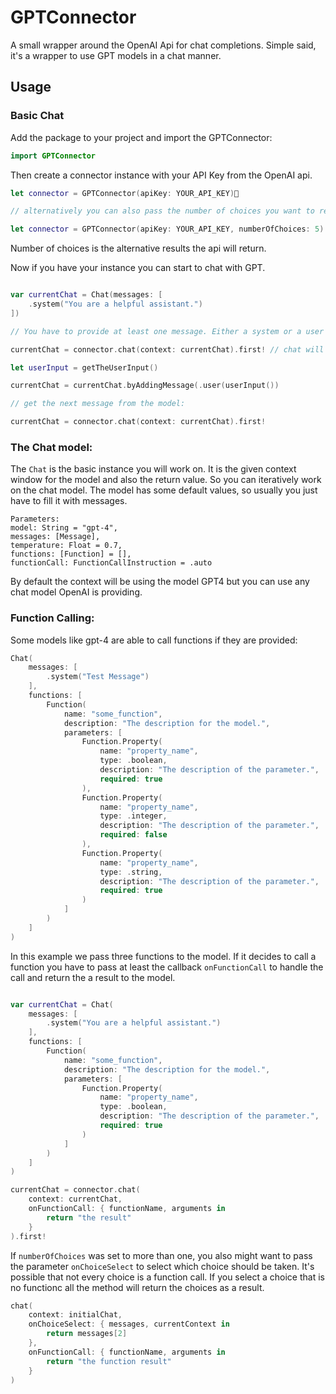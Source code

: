 # GPTConnector

A small wrapper around the OpenAI Api for chat completions. Simple said, it's a wrapper to use GPT models in a chat manner.

## Usage

### Basic Chat
Add the package to your project and import the GPTConnector:

```swift
import GPTConnector
```

Then create a connector instance with your API Key from the OpenAI api.

```swift
let connector = GPTConnector(apiKey: YOUR_API_KEY)

// alternatively you can also pass the number of choices you want to receive, default is 1.

let connector = GPTConnector(apiKey: YOUR_API_KEY, numberOfChoices: 5)
```

Number of choices is the alternative results the api will return.

Now if you have your instance you can start to chat with GPT.

```swift

var currentChat = Chat(messages: [
    .system("You are a helpful assistant.")
])

// You have to provide at least one message. Either a system or a user message. You can also prefill the chat if you want to give context.

currentChat = connector.chat(context: currentChat).first! // chat will return an array of possible chat outcomes that will fit `numberOfChoices` which is by default 1.

let userInput = getTheUserInput()

currentChat = currentChat.byAddingMessage(.user(userInput())

// get the next message from the model:

currentChat = connector.chat(context: currentChat).first!

```

### The Chat model:

The `Chat` is the basic instance you will work on. It is the given context window for the model and also the return value. So you can iteratively work on the chat model.
The model has some default values, so usually you just have to fill it with messages.

```
Parameters:
model: String = "gpt-4",
messages: [Message],
temperature: Float = 0.7,
functions: [Function] = [],
functionCall: FunctionCallInstruction = .auto
```

By default the context will be using the model GPT4 but you can use any chat model OpenAI is providing.

### Function Calling:

Some models like gpt-4 are able to call functions if they are provided:

```swift
Chat(
    messages: [
        .system("Test Message")
    ],
    functions: [
        Function(
            name: "some_function",
            description: "The description for the model.",
            parameters: [
                Function.Property(
                    name: "property_name",
                    type: .boolean,
                    description: "The description of the parameter.",
                    required: true
                ),
                Function.Property(
                    name: "property_name",
                    type: .integer,
                    description: "The description of the parameter.",
                    required: false
                ),
                Function.Property(
                    name: "property_name",
                    type: .string,
                    description: "The description of the parameter.",
                    required: true
                )
            ]
        )
    ]
)
```

In this example we pass three functions to the model. If it decides to call a function you have to pass at least the callback `onFunctionCall` to handle the call and return the a result to the model.

```swift

var currentChat = Chat(
    messages: [
        .system("You are a helpful assistant.")
    ],
    functions: [
        Function(
            name: "some_function",
            description: "The description for the model.",
            parameters: [
                Function.Property(
                    name: "property_name",
                    type: .boolean,
                    description: "The description of the parameter.",
                    required: true
                )
            ]
        )
    ]
)

currentChat = connector.chat(
    context: currentChat,
    onFunctionCall: { functionName, arguments in
        return "the result"
    }
).first!

```

If `numberOfChoices` was set to more than one, you also might want to pass the parameter `onChoiceSelect` to select which choice should be taken. It's possible that not every choice is a function call. If you select a choice that is no functionc all the method will return the choices as a result.

```swift
chat(
    context: initialChat,
    onChoiceSelect: { messages, currentContext in
        return messages[2]
    },
    onFunctionCall: { functionName, arguments in
        return "the function result"
    }
)
```
